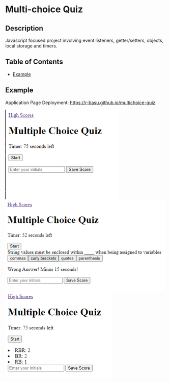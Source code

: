 # Multi-choice Quiz

## Description

Javascript focused project involving event listeners, getter/setters, objects, local storage and timers.

## Table of Contents

- [Example](#example)

## Example

Application Page Deployment: https://r-basu.github.io/multichoice-quiz

![Preview of website](./assets/images/quiz1.png)
![Preview of website](./assets/images/quiz2.png)
![Preview of website](./assets/images/quiz3.png)
